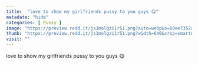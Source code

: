 ```yaml
---
title:  "love to show my girlfriends pussy to you guys 😋"
metadate: "hide"
categories: [ Pussy ]
image: "https://preview.redd.it/js1molgzi1r51.png?auto=webp&s=60ee7352aca1b306ed9e1c571a2233a8375f0e05"
thumb: "https://preview.redd.it/js1molgzi1r51.png?width=640&crop=smart&auto=webp&s=51af9520022728e31cde44735997450c2a87e5b4"
visit: ""
---
```

love to show my girlfriends pussy to you guys 😋

